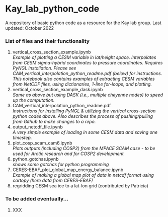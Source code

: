 # Kay_lab_python_code
A repository of basic python code as a resource for the Kay lab group.
Last updated: October 2022

### List of files and their functionality
1. vertical_cross_section_example.ipynb   
*Example of plotting a CESM variable in lat/height space. Interpolates from CESM sigma-hybrid coordinates to pressure coordinates. Requires PyNGL installation. Please see CAM_vertical_interpolation_python_readme.pdf (below) for instructions.*   
*This notebook also contains examples of extracting CESM variables from NetCDF files, using dictionaries, 1-line for-loops, and plotting.*
2. vertical_cross_section_example_dask.ipynb   
*Same as above but using DASK (i.e., multiple cheyenne nodes) to speed up the computation.*
3. CAM_vertical_interpolation_python_readme.pdf   
*Instructions for installing PyNGL & utilizing the vertical cross-section python codes above. Also describes the process of pushing/pulling from Github to make changes to a repo.*
4. output_netcdf_file.ipynb  
*A very simple example of loading in some CESM data and saving one timestep.*
5. plot_cosp_scam_cam6.ipynb  
*Plots outputs (including COSP2) from the MPACE SCAM case - to be used for Arctic research and for COSP2 development*
6. python_gotchas.ipynb  
*shows some gotchas for python programming*
7. CERES-EBAF_plot_global_map_energy_balance.ipynb  
*Example of making a global map plot of data in netcdf format using cartopy (here data from CERES-EBAF)*
8. regridding CESM sea ice to a lat-lon grid (contributed by Patricia)

### To be added eventually... 
1. XXX
